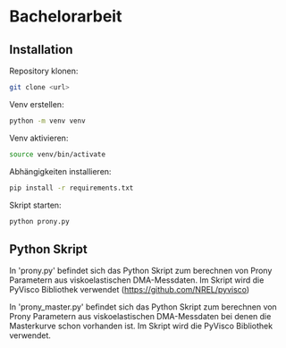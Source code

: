 # Bachelorarbeit

## Installation

Repository klonen:
```bash
git clone <url>
```
Venv erstellen:
```bash
python -m venv venv
```
Venv aktivieren:
```bash
source venv/bin/activate
```
Abhängigkeiten installieren:
```bash
pip install -r requirements.txt
```
Skript starten:
```bash
python prony.py
```


## Python Skript

In 'prony.py' befindet sich das Python Skript zum berechnen von Prony Parametern aus viskoelastischen DMA-Messdaten. Im Skript wird die PyVisco Bibliothek verwendet (https://github.com/NREL/pyvisco)

In 'prony_master.py' befindet sich das Python Skript zum berechnen von Prony Parametern aus viskoelastischen DMA-Messdaten bei denen die Masterkurve schon vorhanden ist. Im Skript wird die PyVisco Bibliothek verwendet.